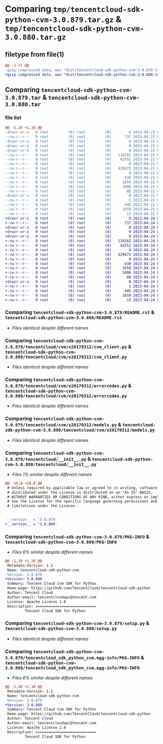 # Comparing `tmp/tencentcloud-sdk-python-cvm-3.0.879.tar.gz` & `tmp/tencentcloud-sdk-python-cvm-3.0.880.tar.gz`

## filetype from file(1)

```diff
@@ -1 +1 @@
-gzip compressed data, was "dist/tencentcloud-sdk-python-cvm-3.0.879.tar", last modified: Fri Apr 21 00:41:46 2023, max compression
+gzip compressed data, was "dist/tencentcloud-sdk-python-cvm-3.0.880.tar", last modified: Mon Apr 24 03:01:32 2023, max compression
```

## Comparing `tencentcloud-sdk-python-cvm-3.0.879.tar` & `tencentcloud-sdk-python-cvm-3.0.880.tar`

### file list

```diff
@@ -1,19 +1,19 @@
-drwxr-xr-x   0 root         (0) root         (0)        0 2023-04-21 00:41:46.000000 tencentcloud-sdk-python-cvm-3.0.879/
--rw-r--r--   0 root         (0) root         (0)      737 2023-04-21 00:41:46.000000 tencentcloud-sdk-python-cvm-3.0.879/README.rst
-drwxr-xr-x   0 root         (0) root         (0)        0 2023-04-21 00:41:46.000000 tencentcloud-sdk-python-cvm-3.0.879/tencentcloud/
-drwxr-xr-x   0 root         (0) root         (0)        0 2023-04-21 00:41:46.000000 tencentcloud-sdk-python-cvm-3.0.879/tencentcloud/cvm/
-drwxr-xr-x   0 root         (0) root         (0)        0 2023-04-21 00:41:46.000000 tencentcloud-sdk-python-cvm-3.0.879/tencentcloud/cvm/v20170312/
--rw-r--r--   0 root         (0) root         (0)   119282 2023-04-21 00:41:46.000000 tencentcloud-sdk-python-cvm-3.0.879/tencentcloud/cvm/v20170312/cvm_client.py
--rw-r--r--   0 root         (0) root         (0)    42551 2023-04-21 00:41:46.000000 tencentcloud-sdk-python-cvm-3.0.879/tencentcloud/cvm/v20170312/errorcodes.py
--rw-r--r--   0 root         (0) root         (0)        0 2023-04-21 00:41:46.000000 tencentcloud-sdk-python-cvm-3.0.879/tencentcloud/cvm/v20170312/__init__.py
--rw-r--r--   0 root         (0) root         (0)   429673 2023-04-21 00:41:46.000000 tencentcloud-sdk-python-cvm-3.0.879/tencentcloud/cvm/v20170312/models.py
--rw-r--r--   0 root         (0) root         (0)        0 2023-04-21 00:41:46.000000 tencentcloud-sdk-python-cvm-3.0.879/tencentcloud/cvm/__init__.py
--rw-r--r--   0 root         (0) root         (0)      630 2023-04-21 00:41:46.000000 tencentcloud-sdk-python-cvm-3.0.879/tencentcloud/__init__.py
--rw-r--r--   0 root         (0) root         (0)     1659 2023-04-21 00:41:46.000000 tencentcloud-sdk-python-cvm-3.0.879/PKG-INFO
--rw-r--r--   0 root         (0) root         (0)     1006 2023-04-21 00:41:46.000000 tencentcloud-sdk-python-cvm-3.0.879/setup.py
--rw-r--r--   0 root         (0) root         (0)       88 2023-04-21 00:41:46.000000 tencentcloud-sdk-python-cvm-3.0.879/setup.cfg
-drwxr-xr-x   0 root         (0) root         (0)        0 2023-04-21 00:41:46.000000 tencentcloud-sdk-python-cvm-3.0.879/tencentcloud_sdk_python_cvm.egg-info/
--rw-r--r--   0 root         (0) root         (0)        1 2023-04-21 00:41:46.000000 tencentcloud-sdk-python-cvm-3.0.879/tencentcloud_sdk_python_cvm.egg-info/dependency_links.txt
--rw-r--r--   0 root         (0) root         (0)      445 2023-04-21 00:41:46.000000 tencentcloud-sdk-python-cvm-3.0.879/tencentcloud_sdk_python_cvm.egg-info/SOURCES.txt
--rw-r--r--   0 root         (0) root         (0)     1659 2023-04-21 00:41:46.000000 tencentcloud-sdk-python-cvm-3.0.879/tencentcloud_sdk_python_cvm.egg-info/PKG-INFO
--rw-r--r--   0 root         (0) root         (0)       13 2023-04-21 00:41:46.000000 tencentcloud-sdk-python-cvm-3.0.879/tencentcloud_sdk_python_cvm.egg-info/top_level.txt
+drwxr-xr-x   0 root         (0) root         (0)        0 2023-04-24 03:01:32.000000 tencentcloud-sdk-python-cvm-3.0.880/
+-rw-r--r--   0 root         (0) root         (0)      737 2023-04-24 03:01:32.000000 tencentcloud-sdk-python-cvm-3.0.880/README.rst
+drwxr-xr-x   0 root         (0) root         (0)        0 2023-04-24 03:01:32.000000 tencentcloud-sdk-python-cvm-3.0.880/tencentcloud/
+drwxr-xr-x   0 root         (0) root         (0)        0 2023-04-24 03:01:32.000000 tencentcloud-sdk-python-cvm-3.0.880/tencentcloud/cvm/
+drwxr-xr-x   0 root         (0) root         (0)        0 2023-04-24 03:01:32.000000 tencentcloud-sdk-python-cvm-3.0.880/tencentcloud/cvm/v20170312/
+-rw-r--r--   0 root         (0) root         (0)   119282 2023-04-24 03:01:32.000000 tencentcloud-sdk-python-cvm-3.0.880/tencentcloud/cvm/v20170312/cvm_client.py
+-rw-r--r--   0 root         (0) root         (0)    42551 2023-04-24 03:01:32.000000 tencentcloud-sdk-python-cvm-3.0.880/tencentcloud/cvm/v20170312/errorcodes.py
+-rw-r--r--   0 root         (0) root         (0)        0 2023-04-24 03:01:32.000000 tencentcloud-sdk-python-cvm-3.0.880/tencentcloud/cvm/v20170312/__init__.py
+-rw-r--r--   0 root         (0) root         (0)   429673 2023-04-24 03:01:32.000000 tencentcloud-sdk-python-cvm-3.0.880/tencentcloud/cvm/v20170312/models.py
+-rw-r--r--   0 root         (0) root         (0)        0 2023-04-24 03:01:32.000000 tencentcloud-sdk-python-cvm-3.0.880/tencentcloud/cvm/__init__.py
+-rw-r--r--   0 root         (0) root         (0)      630 2023-04-24 03:01:32.000000 tencentcloud-sdk-python-cvm-3.0.880/tencentcloud/__init__.py
+-rw-r--r--   0 root         (0) root         (0)     1659 2023-04-24 03:01:32.000000 tencentcloud-sdk-python-cvm-3.0.880/PKG-INFO
+-rw-r--r--   0 root         (0) root         (0)     1006 2023-04-24 03:01:32.000000 tencentcloud-sdk-python-cvm-3.0.880/setup.py
+-rw-r--r--   0 root         (0) root         (0)       88 2023-04-24 03:01:32.000000 tencentcloud-sdk-python-cvm-3.0.880/setup.cfg
+drwxr-xr-x   0 root         (0) root         (0)        0 2023-04-24 03:01:32.000000 tencentcloud-sdk-python-cvm-3.0.880/tencentcloud_sdk_python_cvm.egg-info/
+-rw-r--r--   0 root         (0) root         (0)        1 2023-04-24 03:01:32.000000 tencentcloud-sdk-python-cvm-3.0.880/tencentcloud_sdk_python_cvm.egg-info/dependency_links.txt
+-rw-r--r--   0 root         (0) root         (0)      445 2023-04-24 03:01:32.000000 tencentcloud-sdk-python-cvm-3.0.880/tencentcloud_sdk_python_cvm.egg-info/SOURCES.txt
+-rw-r--r--   0 root         (0) root         (0)     1659 2023-04-24 03:01:32.000000 tencentcloud-sdk-python-cvm-3.0.880/tencentcloud_sdk_python_cvm.egg-info/PKG-INFO
+-rw-r--r--   0 root         (0) root         (0)       13 2023-04-24 03:01:32.000000 tencentcloud-sdk-python-cvm-3.0.880/tencentcloud_sdk_python_cvm.egg-info/top_level.txt
```

### Comparing `tencentcloud-sdk-python-cvm-3.0.879/README.rst` & `tencentcloud-sdk-python-cvm-3.0.880/README.rst`

 * *Files identical despite different names*

### Comparing `tencentcloud-sdk-python-cvm-3.0.879/tencentcloud/cvm/v20170312/cvm_client.py` & `tencentcloud-sdk-python-cvm-3.0.880/tencentcloud/cvm/v20170312/cvm_client.py`

 * *Files identical despite different names*

### Comparing `tencentcloud-sdk-python-cvm-3.0.879/tencentcloud/cvm/v20170312/errorcodes.py` & `tencentcloud-sdk-python-cvm-3.0.880/tencentcloud/cvm/v20170312/errorcodes.py`

 * *Files identical despite different names*

### Comparing `tencentcloud-sdk-python-cvm-3.0.879/tencentcloud/cvm/v20170312/models.py` & `tencentcloud-sdk-python-cvm-3.0.880/tencentcloud/cvm/v20170312/models.py`

 * *Files identical despite different names*

### Comparing `tencentcloud-sdk-python-cvm-3.0.879/tencentcloud/__init__.py` & `tencentcloud-sdk-python-cvm-3.0.880/tencentcloud/__init__.py`

 * *Files 1% similar despite different names*

```diff
@@ -10,8 +10,8 @@
 # Unless required by applicable law or agreed to in writing, software
 # distributed under the License is distributed on an "AS IS" BASIS,
 # WITHOUT WARRANTIES OR CONDITIONS OF ANY KIND, either express or implied.
 # See the License for the specific language governing permissions and
 # limitations under the License.
 
 
-__version__ = '3.0.879'
+__version__ = '3.0.880'
```

### Comparing `tencentcloud-sdk-python-cvm-3.0.879/PKG-INFO` & `tencentcloud-sdk-python-cvm-3.0.880/PKG-INFO`

 * *Files 6% similar despite different names*

```diff
@@ -1,10 +1,10 @@
 Metadata-Version: 1.1
 Name: tencentcloud-sdk-python-cvm
-Version: 3.0.879
+Version: 3.0.880
 Summary: Tencent Cloud Cvm SDK for Python
 Home-page: https://github.com/TencentCloud/tencentcloud-sdk-python
 Author: Tencent Cloud
 Author-email: tencentcloudapi@tencent.com
 License: Apache License 2.0
 Description: ============================
         Tencent Cloud SDK for Python
```

### Comparing `tencentcloud-sdk-python-cvm-3.0.879/setup.py` & `tencentcloud-sdk-python-cvm-3.0.880/setup.py`

 * *Files identical despite different names*

### Comparing `tencentcloud-sdk-python-cvm-3.0.879/tencentcloud_sdk_python_cvm.egg-info/PKG-INFO` & `tencentcloud-sdk-python-cvm-3.0.880/tencentcloud_sdk_python_cvm.egg-info/PKG-INFO`

 * *Files 6% similar despite different names*

```diff
@@ -1,10 +1,10 @@
 Metadata-Version: 1.1
 Name: tencentcloud-sdk-python-cvm
-Version: 3.0.879
+Version: 3.0.880
 Summary: Tencent Cloud Cvm SDK for Python
 Home-page: https://github.com/TencentCloud/tencentcloud-sdk-python
 Author: Tencent Cloud
 Author-email: tencentcloudapi@tencent.com
 License: Apache License 2.0
 Description: ============================
         Tencent Cloud SDK for Python
```

